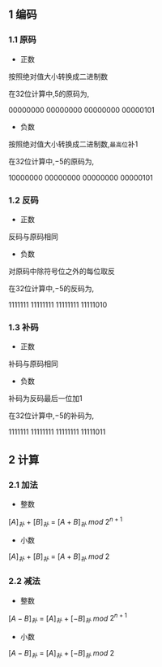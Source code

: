<!--
 * @Description: 
 * @Version: 1.0
 * @Author: DaLao
 * @Email: dalao_li@163.com
 * @Date: 2021-12-15 21:10:23
 * @LastEditors: DaLao
 * @LastEditTime: 2022-05-04 20:48:42
-->


## 1 编码


### 1.1 原码


- 正数

按照绝对值大小转换成二进制数

在$32$位计算中,$5$的原码为,

$00000000$ $00000000$ $00000000$ $00000101$


- 负数

按照绝对值大小转换成二进制数,`最高位`补$1$

在$32$位计算中,$-5$的原码为,

$10000000$ $00000000$ $00000000$ $00000101$



### 1.2 反码


- 正数

反码与原码相同


- 负数

对原码中除符号位之外的每位取反

在$32$位计算中,$-5$的反码为,

$1111111$ $11111111$ $11111111$ $11111010$



### 1.3 补码


- 正数

补码与原码相同


- 负数

补码为反码最后一位加1

在$32$位计算中,$-5$的补码为,

$1111111$ $11111111$ $11111111$ $11111011$



## 2 计算


### 2.1 加法


- 整数

[$A$]$_补$ $+$ [$B$]$_补$ $=$ [$A+B$]$_补$ $mod$ $2^{n+1}$ 


- 小数

[$A$]$_补$ $+$ [$B$]$_补$ $=$ [$A+B$]$_补$ $mod$ $2$



### 2.2 减法


- 整数

[$A-B$]$_补$ $=$ [$A$]$_补$ $+$ [$-B$]$_补$ $mod$ $2^{n+1}$


- 小数

[$A-B$]$_补$ $=$ [$A$]$_补$ $+$ [$-B$]$_补$ $mod$ $2$
